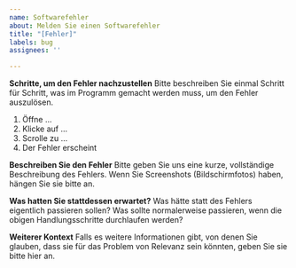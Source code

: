 ```yaml
---
name: Softwarefehler
about: Melden Sie einen Softwarefehler
title: "[Fehler]"
labels: bug
assignees: ''

---
```


**Schritte, um den Fehler nachzustellen**
Bitte beschreiben Sie einmal Schritt für Schritt, was im Programm gemacht werden muss, um den Fehler auszulösen.
1. Öffne ...
2. Klicke auf ...
3. Scrolle zu ...
4. Der Fehler erscheint

**Beschreiben Sie den Fehler**
Bitte geben Sie uns eine kurze, vollständige Beschreibung des Fehlers.
Wenn Sie Screenshots (Bildschirmfotos) haben, hängen Sie sie bitte an.

**Was hatten Sie stattdessen erwartet?**
Was hätte statt des Fehlers eigentlich passieren sollen?
Was sollte normalerweise passieren, wenn die obigen Handlungsschritte durchlaufen werden?

**Weiterer Kontext**
Falls es weitere Informationen gibt, von denen Sie glauben, dass sie für das Problem von Relevanz sein könnten, geben Sie sie bitte hier an.
